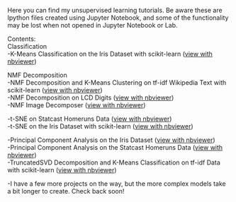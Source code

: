 

Here you can find my unsupervised learning tutorials. Be aware these are Ipython files created using Jupyter Notebook, 
and some of the functionality may be lost when not opened in Jupyter Notebook or Lab.

Contents:<br />
  Classification<br />
    -K-Means Classification on the Iris Dataset with scikit-learn ([view with nbviewer](https://nbviewer.jupyter.org/github/chrisman1015/Unsupervised-Learning/blob/master/K-Means%20Classification%20on%20the%20Iris%20Dataset%20with%20scikit-learn/K-Means%20Classification%20on%20the%20Iris%20Dataset%20with%20scikit-learn.ipynb)) <br />
  
  NMF Decomposition<br />
    -NMF Decomposition and K-Means Clustering on tf-idf Wikipedia Text with scikit-learn ([view with nbviewer](https://nbviewer.jupyter.org/github/chrisman1015/Unsupervised-Learning/blob/master/NMF%20Decomposition%20and%20K-Means%20Clustering%20on%20tf-idf%20Wikipedia%20Text%20with%20scikit-learn/NMF%20Decomposition%20and%20K-Means%20Clustering%20on%20tf-idf%20Wikipedia%20Text%20with%20scikit-learn.ipynb)) <br />
    -NMF Decomposition on LCD Digits ([view with nbviewer](https://nbviewer.jupyter.org/github/chrisman1015/Unsupervised-Learning/blob/master/NMF%20Decomposition%20on%20LCD%20Digits/NMF%20Decomposition%20on%20LCD%20Digits.ipynb)) <br />
    -NMF Image Decomposer ([view with nbviewer](https://nbviewer.jupyter.org/github/chrisman1015/Unsupervised-Learning/blob/master/NMF%20Image%20Decomposer/NMF%20Image%20Decomposer.ipynb)) <br />
  
  -t-SNE on Statcast Homeruns Data ([view with nbviewer](https://nbviewer.jupyter.org/github/chrisman1015/Unsupervised-Learning/blob/master/t-SNE%20on%20Statcast%20Homeruns%20Data/t-SNE%20on%20Statcast%20Homeruns%20Data.ipynb)) <br />
  -t-SNE on the Iris Dataset with scikit-learn ([view with nbviewer](https://nbviewer.jupyter.org/github/chrisman1015/Unsupervised-Learning/blob/master/t-SNE%20on%20the%20Iris%20Dataset%20with%20scikit-learn/t-SNE%20classification%20on%20the%20Iris%20Dataset%20with%20scikit-learn.ipynb)) <br />
  

   -Principal Component Analysis on the Iris Dataset ([view with nbviewer](https://nbviewer.jupyter.org/github/chrisman1015/Unsupervised-Learning/blob/master/PCA%20on%20the%20Iris%20Dataset%20with%20scikit-learn/Principal%20Component%20Analysis.ipynb)) <br />
   -Principal Component Analysis on the Statcast Homeruns Data ([view with nbviewer](https://nbviewer.jupyter.org/github/chrisman1015/Unsupervised-Learning/blob/master/PCA%20on%20Statcast%20Homeruns%20Data/PCA%20on%20Statcast%20Homeruns%20Data.ipynb)) <br />
   -TruncatedSVD Decomposition and K-Means Classification on tf-idf Data with scikit-learn ([view with nbviewer](https://nbviewer.jupyter.org/github/chrisman1015/Unsupervised-Learning/blob/master/TruncatedSVD%20Decomposition%20and%20K-Means%20Classification%20on%20tf-idf%20Data%20with%20scikit-learn/K-Means%20Classification%20on%20tf-idf%20Data%20with%20TruncatedSVD%20and%20scikit-learn.ipynb)) <br />
   
  -I have a few more projects on the way, but the more complex models take a bit longer to create. Check back soon!
